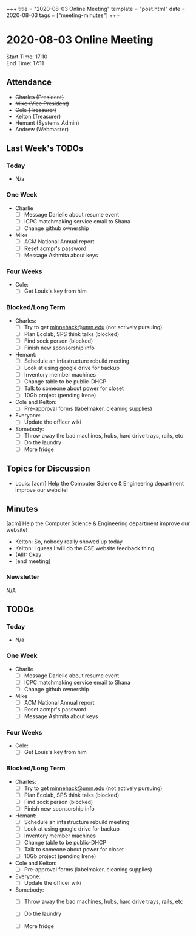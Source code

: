 +++
title = "2020-08-03 Online Meeting"
template = "post.html"
date = 2020-08-03
tags = ["meeting-minutes"]
+++
# 2020-08-03 Online Meeting

Start Time: 17:10  
End Time:   17:11  

## Attendance
- ~~Charles    (President)~~
- ~~Mike       (Vice President)~~
- ~~Cole       (Treasurer)~~
- Kelton     (Treasurer)
- Hemant     (Systems Admin)
- Andrew     (Webmaster)

## Last Week's TODOs
### Today
- N/a
### One Week
- Charlie
  - [ ] Message Darielle about resume event
  - [ ] ICPC matchmaking service email to Shana
  - [ ] Change github ownership
- Mike
  - [ ] ACM National Annual report
  - [ ] Reset acmpr's password
  - [ ] Message Ashmita about keys
### Four Weeks
- Cole:
  - [ ] Get Louis's key from him
### Blocked/Long Term
- Charles:
  - [ ] Try to get minnehack@umn.edu (not actively pursuing)
  - [ ] Plan Ecolab, SPS think talks (blocked)
  - [ ] Find sock person (blocked)
  - [ ] Finish new sponsorship info
- Hemant:
  - [ ] Schedule an infastructure rebuild meeting
  - [ ] Look at using google drive for backup
  - [ ] Inventory member machines
  - [ ] Change table to be public-DHCP
  - [ ] Talk to someone about power for closet
  - [ ] 10Gb project (pending Irene)
- Cole and Kelton:
  - [ ] Pre-approval forms (labelmaker, cleaning supplies)
- Everyone:
  - [ ] Update the officer wiki
- Somebody:
  - [ ] Throw away the bad machines, hubs, hard drive trays, rails, etc
  - [ ] Do the laundry
  - [ ] More fridge

## Topics for Discussion
  - Louis: [acm] Help the Computer Science & Engineering department improve our website!


## Minutes

[acm] Help the Computer Science & Engineering department improve our website!
  - Kelton: So, nobody really showed up today
  - Kelton: I guess I will do the CSE website feedback thing
  - (All): Okay
  - [end meeting]



### Newsletter
N/A

## TODOs
### Today
- N/a
### One Week
- Charlie
  - [ ] Message Darielle about resume event
  - [ ] ICPC matchmaking service email to Shana
  - [ ] Change github ownership
- Mike
  - [ ] ACM National Annual report
  - [ ] Reset acmpr's password
  - [ ] Message Ashmita about keys
### Four Weeks
- Cole:
  - [ ] Get Louis's key from him
### Blocked/Long Term
- Charles:
  - [ ] Try to get minnehack@umn.edu (not actively pursuing)
  - [ ] Plan Ecolab, SPS think talks (blocked)
  - [ ] Find sock person (blocked)
  - [ ] Finish new sponsorship info
- Hemant:
  - [ ] Schedule an infastructure rebuild meeting
  - [ ] Look at using google drive for backup
  - [ ] Inventory member machines
  - [ ] Change table to be public-DHCP
  - [ ] Talk to someone about power for closet
  - [ ] 10Gb project (pending Irene)
- Cole and Kelton:
  - [ ] Pre-approval forms (labelmaker, cleaning supplies)
- Everyone:
  - [ ] Update the officer wiki
- Somebody:
  - [ ] Throw away the bad machines, hubs, hard drive trays, rails, etc
  - [ ] Do the laundry
  - [ ] More fridge

